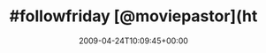 ---
retweeted: false
source: <a href="http://twitter.com" rel="nofollow">Twitter Web Client</a>
entities:
  hashtags:
  - text: followfriday
    indices:
    - '0'
    - '13'
  symbols: []
  user_mentions:
  - name: Gelb wegen Meckerns (she/her)
    screen_name: placetogo
    indices:
    - '27'
    - '37'
    id_str: '14292132'
    id: '14292132'
  - name: Christian
    screen_name: ptujec
    indices:
    - '38'
    - '45'
    id_str: '15375617'
    id: '15375617'
  - name: "Jan Kus \U0001F49A"
    screen_name: koos
    indices:
    - '46'
    - '51'
    id_str: '1321591'
    id: '1321591'
  - name: fihu
    screen_name: fihu
    indices:
    - '52'
    - '57'
    id_str: '685283'
    id: '685283'
  - name: Ben
    screen_name: derdevblogger
    indices:
    - '58'
    - '72'
    id_str: '182459961'
    id: '182459961'
  - name: Tobias
    screen_name: senfi
    indices:
    - '73'
    - '79'
    id_str: '15356992'
    id: '15356992'
  urls: []
display_text_range:
- '0'
- '79'
favorite_count: '0'
id_str: '1602531111'
truncated: false
retweet_count: '0'
id: '1602531111'
created_at: Fri Apr 24 10:09:45 +0000 2009
favorited: false
full_text: "#followfriday [@moviepastor](https://twitter.com/moviepastor) [@placetogo](https://twitter.com/placetogo)
  [@ptujec](https://twitter.com/ptujec) [@koos](https://twitter.com/koos) [@fihu](https://twitter.com/fihu)
  [@derdevblogger](https://twitter.com/derdevblogger) [@senfi](https://twitter.com/senfi)"
lang: qme
tags:
- followfriday
- pesos:twitter
date: '2009-04-24T10:09:45+00:00'
src: https://twitter.com/bascht/status/1602531111
original_url: https://twitter.com/bascht/status/1602531111
type: twitter_tweet
text: "#followfriday [@moviepastor](https://twitter.com/moviepastor) [@placetogo](https://twitter.com/placetogo)
  [@ptujec](https://twitter.com/ptujec) [@koos](https://twitter.com/koos) [@fihu](https://twitter.com/fihu)
  [@derdevblogger](https://twitter.com/derdevblogger) [@senfi](https://twitter.com/senfi)"
title: "#followfriday [@moviepastor](ht"

---